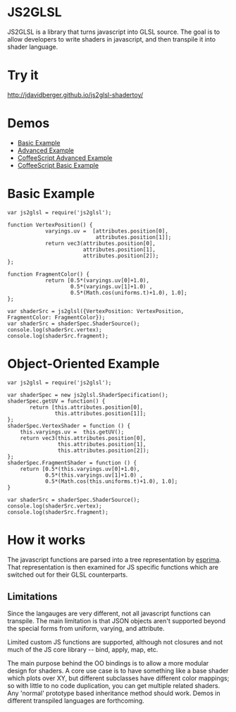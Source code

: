 JS2GLSL
=======

JS2GLSL is a library that turns javascript into GLSL source. The goal is to allow developers to write shaders in javascript, and then transpile it into shader language. 

# Try it 

http://jdavidberger.github.io/js2glsl-shadertoy/

# Demos

- [Basic Example](http://jdavidberger.github.io/js2glsl-shadertoy/#2fcbd5717fecca625398)
- [Advanced Example](http://jdavidberger.github.io/js2glsl-shadertoy/#8ec0f81132238b7c4128)
- [CoffeeScript Advanced Example](http://jdavidberger.github.io/js2glsl-shadertoy/#cbcf1f2ba66c0f8e1857)
- [CoffeeScript Basic Example](http://jdavidberger.github.io/js2glsl-shadertoy/#9c88c6ec1f4f964d1e96)

# Basic Example
````
var js2glsl = require('js2glsl'); 

function VertexPosition() {
            varyings.uv =  [attributes.position[0],
                            attributes.position[1]];
            return vec3(attributes.position[0],
                        attributes.position[1],
                        attributes.position[2]); 
};

function FragmentColor() {
            return [0.5*(varyings.uv[0]+1.0), 
                    0.5*(varyings.uv[1]+1.0) , 
                    0.5*(Math.cos(uniforms.t)+1.0), 1.0]; 
};

var shaderSrc = js2glsl({VertexPosition: VertexPosition, FragmentColor: FragmentColor});
var shaderSrc = shaderSpec.ShaderSource();
console.log(shaderSrc.vertex);
console.log(shaderSrc.fragment);
````

# Object-Oriented Example
````
var js2glsl = require('js2glsl'); 

var shaderSpec = new js2glsl.ShaderSpecification();
shaderSpec.getUV = function() {
       return [this.attributes.position[0],
               this.attributes.position[1]];
};
shaderSpec.VertexShader = function () {
    this.varyings.uv =  this.getUV();
    return vec3(this.attributes.position[0],
                this.attributes.position[1],
                this.attributes.position[2]); 
};
shaderSpec.FragmentShader = function () {
    return [0.5*(this.varyings.uv[0]+1.0), 
            0.5*(this.varyings.uv[1]+1.0) , 
            0.5*(Math.cos(this.uniforms.t)+1.0), 1.0]; 
}

var shaderSrc = shaderSpec.ShaderSource();
console.log(shaderSrc.vertex);
console.log(shaderSrc.fragment);
````

# How it works

The javascript functions are parsed into a tree representation by [esprima](http://esprima.org/). That representation is then examined for JS specific functions which are switched out for their GLSL counterparts. 

## Limitations

Since the langauges are very different, not all javascript functions can transpile. The main limitation is that JSON objects aren't supported beyond the special forms from uniform, varying, and attribute. 

Limited custom JS functions are supported, although not closures and not much of the JS core library -- bind, apply, map, etc. 

The main purpose behind the OO bindings is to allow a more modular design for shaders. A core use case is to have something like a base shader which plots over XY, but different subclasses have different color mappings; so with little to no code duplication, you can get multiple related shaders. Any 'normal' prototype based inheritance method should work. Demos in different transpiled languages are forthcoming. 

